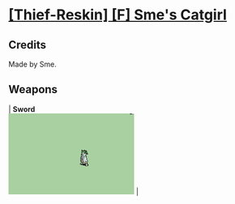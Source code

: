 # [\[Thief-Reskin\] \[F\] Sme's Catgirl](./)
## Credits

Made by Sme.

## Weapons

| <b>Sword</b><br/><img alt="Sword animation" src="./1.%20Sword/Sword.gif"/> |
